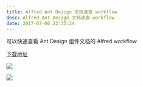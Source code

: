 ```yaml
---
title: Alfred Ant Design 文档速查 workflow
desc: Alfred Ant Design 文档速查 workflow
date: 2017-07-06 22:35:24
---
```


可以快速查看 Ant Design 组件文档的 Alfred workflow

[下载地址](http://7xtej9.com1.z0.glb.clouddn.com/antdesigndoc.alfredworkflow)

![](https://ws1.sinaimg.cn/large/006tNbRwgy1fhb43loxlsj30xa0iutbu.jpg)

![](http://wx1.sinaimg.cn/large/9055c5d8gy1fhaii88ik2g21mo110b2e.gif)
